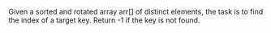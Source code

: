 Given a sorted and rotated array arr[] of distinct elements, the task is to find the index of a target key. Return -1 if the key is not found.
